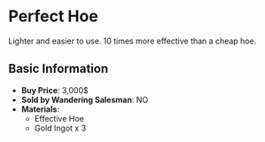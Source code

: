 # Perfect Hoe

Lighter and easier to use. 10 times more effective than a cheap hoe.

## Basic Information

- **Buy Price**: 3,000$
- **Sold by Wandering Salesman**: NO
- **Materials**:
  - Effective Hoe
  - Gold Ingot x 3